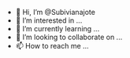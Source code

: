 - 👋 Hi, I’m @Subivianajote
- 👀 I’m interested in ...
- 🌱 I’m currently learning ...
- 💞️ I’m looking to collaborate on ...
- 📫 How to reach me ...

<!---
Subivianajote/Subivianajote is a ✨ special ✨ repository because its `README.md` (this file) appears on your GitHub profile.
You can click the Preview link to take a look at your changes.
--->
